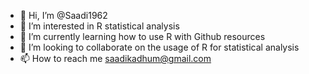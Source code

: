 - 👋 Hi, I’m @Saadi1962
- 👀 I’m interested in R statistical analysis
- 🌱 I’m currently learning how to use R with Github resources
- 💞️ I’m looking to collaborate on the usage of R for statistical analysis
- 📫 How to reach me saadikadhum@gmail.com

<!---
Saadi1962/Saadi1962 is a ✨ special ✨ repository because its `README.md` (this file) appears on your GitHub profile.
You can click the Preview link to take a look at your changes.
--->
